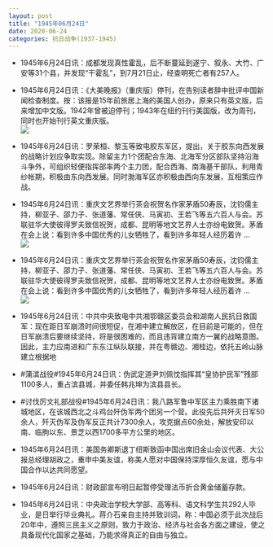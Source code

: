 ```yaml
---
layout: post
title: "1945年06月24日"
date: 2020-06-24
categories: 抗日战争(1937-1945)
---
```


<meta name="referrer" content="no-referrer" />

- 1945年6月24日讯：成都发现真性霍乱，后不断蔓延到遂宁、叙永、大竹、广安等31个县，并发现“干霍乱”，到7月21日止，经查明死亡者有257人。 

- 1945年6月24日讯：《大美晚报》（重庆版）停刊，在告别读者辞中批评中国新闻检查制度。按：该报是15年前旅居上海的美国人创办，原来只有英文版，后来增加中文版。1942年曾被迫停刊；1943年在纽约刊行美国版，改为周刊，同时也开始刊行英文重庆版。 <br/><img src="https://wx3.sinaimg.cn/large/aca367d8ly1gg3mpdenycj20c8081t8q.jpg" />

- 1945年6月24日讯：罗荣桓、黎玉等致电胶东军区，提出，关于胶东向西发展的战略计划应争取实现。除留主力1个团配合东海、北海军分区部队坚持沿海斗争外，可组织轻便指挥部率两个主力团，配合西海、南海基干部队，利用青纱帐期，积极由东向西发展。同时渤海军区亦积极由西向东发展，互相策应作战。 

- 1945年6月24日讯：重庆文艺界举行茶会祝贺名作家茅盾50寿辰，沈钧儒主持，柳亚子、邵力子、张道藩、常任侠、马寅初、王若飞等五六百人与会。苏联驻华大使彼得罗夫致信祝贺，成都、昆明等地文艺界人士亦纷电致贺。茅盾在会上说：看到许多中国优秀的儿女牺牲了，看到许多年轻人经历着许 ... <br/><img src="https://wx2.sinaimg.cn/large/aca367d8ly1gg3jb6w84aj20c80dvweo.jpg" />

- 1945年6月24日讯：重庆文艺界举行茶会祝贺名作家茅盾50寿辰，沈钧儒主持，柳亚子、邵力子、张道藩、常任侠、马寅初、王若飞等五六百人与会。苏联驻华大使彼得罗夫致信祝贺，成都、昆明等地文艺界人士亦纷电致贺。茅盾在会上说：看到许多中国优秀的儿女牺牲了，看到许多年轻人经历着许 ... <br/><img src="https://wx3.sinaimg.cn/large/aca367d8ly1gg3jal8dgaj20c80dvweo.jpg" />

- 1945年6月24日讯：中共中央致电中共湘鄂赣区委员会和湖南人民抗日救国军：现在距日军崩溃时间很短促，在湘中建立解放区，在目前是可能的，但在日军崩溃后要继续坚持，将是很困难的，而且违背建立南方一翼的战略意图。因此，主力应南进和广东东江纵队联接，并在粤赣边、湘桂边，依托五岭山脉建立根据地 

- #蒲滨战役#1945年6月24日讯：伪武定道尹刘佩忱指挥其“皇协护民军”残部1100多人，重占滨县城，并委任韩兆坤为滨县县长。 

- #讨伐厉文礼部战役#1945年6月24日讯：我八路军鲁中军区主力乘胜南下诸城地区，在该城西北之斗鸡台歼伪军两个团另一个营。此役先后共歼灭日军50余人，歼灭伪军及伪军反正共计7300余人，攻克据点60余处，解放安印以南、临朐以东、景芝以西1700多平方公里的地区。 

- 1945年6月24日讯：美国务卿斯退丁纽斯致函中国出席旧金山会议代表、大公报总经理胡政之，重申中美友谊，称美人愿对中国保持深厚恒久友谊，愿与中国合作以达共同愿望。 

- 1945年6月24日讯：财政部宣布明日起暂停受理法币折合黄金储蓄存款。 

- 1945年6月24日讯：中央政治学校大学部、高等科、语文科学生共292人毕业，是日举行毕业典礼。蒋介石亲自主持并致训词，称：中国必须于此次战后20年中，遵照三民主义之原则，致力于政治、经济与社会各方面之建设，使之具备现代化国家之基础，乃能求得真正的自由与独立。 

